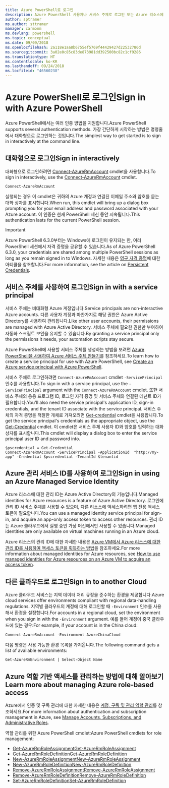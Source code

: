 ```yaml
---
title: Azure PowerShell로 로그인
description: Azure PowerShell 사용자나 서비스 주체로 로그인 또는 Azure 리소스에 대한 관리 ID로 로그인하는 방법.
author: sptramer
ms.author: sttramer
manager: carmonm
ms.devlang: powershell
ms.topic: conceptual
ms.date: 09/09/2018
ms.openlocfilehash: 2a118e1aa8b6755ef5769f44429427d22532780d
ms.sourcegitcommit: 3a02e0c85c83de873981dd392500bc82c1cf9286
ms.translationtype: HT
ms.contentlocale: ko-KR
ms.lasthandoff: 09/24/2018
ms.locfileid: "46560238"
---
```

# <a name="sign-in-with-azure-powershell"></a><span data-ttu-id="66d3b-103">Azure PowerShell로 로그인</span><span class="sxs-lookup"><span data-stu-id="66d3b-103">Sign in with Azure PowerShell</span></span>

<span data-ttu-id="66d3b-104">Azure PowerShell에서는 여러 인증 방법을 지원합니다.</span><span class="sxs-lookup"><span data-stu-id="66d3b-104">Azure PowerShell supports several authentication methods.</span></span> <span data-ttu-id="66d3b-105">가장 간단하게 시작하는 방법은 명령줄에서 대화형으로 로그인하는 것입니다.</span><span class="sxs-lookup"><span data-stu-id="66d3b-105">The simplest way to get started is to sign in interactively at the command line.</span></span>

## <a name="sign-in-interactively"></a><span data-ttu-id="66d3b-106">대화형으로 로그인</span><span class="sxs-lookup"><span data-stu-id="66d3b-106">Sign in interactively</span></span>

<span data-ttu-id="66d3b-107">대화형으로 로그인하려면 [Connect-AzureRmAccount](/powershell/module/azurerm.profile/connect-azurermaccount) cmdlet을 사용합니다.</span><span class="sxs-lookup"><span data-stu-id="66d3b-107">To sign in interactively, use the [Connect-AzureRmAccount](/powershell/module/azurerm.profile/connect-azurermaccount) cmdlet.</span></span>

```azurepowershell
Connect-AzureRmAccount
```

<span data-ttu-id="66d3b-108">실행되는 경우 이 cmdlet은 귀하의 Azure 계정과 연결된 이메일 주소와 암호를 묻는 대화 상자를 표시합니다.</span><span class="sxs-lookup"><span data-stu-id="66d3b-108">When run, this cmdlet will bring up a dialog box prompting you for your email address and password associated with your Azure account.</span></span> <span data-ttu-id="66d3b-109">이 인증은 현재 PowerShell 세션 동안 지속됩니다.</span><span class="sxs-lookup"><span data-stu-id="66d3b-109">This authentication lasts for the current PowerShell session.</span></span>

> [!IMPORTANT]
> <span data-ttu-id="66d3b-110">Azure PowerShell 6.3.0부터는 Windows에 로그인이 유지되는 한, 여러 PowerShell 세션에서 자격 증명을 공유할 수 있습니다.</span><span class="sxs-lookup"><span data-stu-id="66d3b-110">As of Azure PowerShell 6.3.0, your credentials are shared among multiple PowerShell sessions as long as you remain signed in to Windows.</span></span> <span data-ttu-id="66d3b-111">자세한 내용은 [영구 자격 증명](context-persistence.md)에 대한 아티클을 참조합니다.</span><span class="sxs-lookup"><span data-stu-id="66d3b-111">For more information, see the article on [Persistent Credentials](context-persistence.md).</span></span>

## <a name="sign-in-with-a-service-principal"></a><span data-ttu-id="66d3b-112">서비스 주체를 사용하여 로그인</span><span class="sxs-lookup"><span data-stu-id="66d3b-112">Sign in with a service principal</span></span>

<span data-ttu-id="66d3b-113">서비스 주체는 비대화형 Azure 계정입니다.</span><span class="sxs-lookup"><span data-stu-id="66d3b-113">Service principals are non-interactive Azure accounts.</span></span> <span data-ttu-id="66d3b-114">다른 사용자 계정과 마찬가지로 해당 권한은 Azure Active Directory를 사용하여 관리됩니다.</span><span class="sxs-lookup"><span data-stu-id="66d3b-114">Like other user accounts, their permissions are managed with Azure Active Directory.</span></span> <span data-ttu-id="66d3b-115">서비스 주체에 필요한 권한만 부여하여 자동화 스크립트 보안을 유지할 수 있습니다.</span><span class="sxs-lookup"><span data-stu-id="66d3b-115">By granting a service principal only the permissions it needs, your automation scripts stay secure.</span></span>

<span data-ttu-id="66d3b-116">Azure PowerShell에 사용할 서비스 주체를 생성하는 방법을 보려면 [Azure PowerShell을 사용하여 Azure 서비스 주체 만들기](create-azure-service-principal-azureps.md)를 참조하세요.</span><span class="sxs-lookup"><span data-stu-id="66d3b-116">To learn how to create a service principal for use with Azure PowerShell, see [Create an Azure service principal with Azure PowerShell](create-azure-service-principal-azureps.md).</span></span>

<span data-ttu-id="66d3b-117">서비스 주체로 로그인하려면 `Connect-AzureRmAccount` cmdlet `-ServicePrincipal`인수를 사용합니다.</span><span class="sxs-lookup"><span data-stu-id="66d3b-117">To sign in with a service principal, use the `-ServicePrincipal` argument with the `Connect-AzureRmAccount` cmdlet.</span></span> <span data-ttu-id="66d3b-118">또한 서비스 주체의 응용 프로그램 ID, 로그인 자격 증명 및 서비스 주체와 연결된 테넌트 ID가 필요합니다.</span><span class="sxs-lookup"><span data-stu-id="66d3b-118">You'll also need the service principal's application ID, sign-in credentials, and the tenant ID associate with the service principal.</span></span> <span data-ttu-id="66d3b-119">서비스 주체의 자격 증명을 적절한 개체로 가져오려면 [Get-credential](/powershell/module/microsoft.powershell.security/get-credential) cmdlet을 사용합니다.</span><span class="sxs-lookup"><span data-stu-id="66d3b-119">To get the service principal's credentials as the appropriate object, use the [Get-Credential](/powershell/module/microsoft.powershell.security/get-credential) cmdlet.</span></span> <span data-ttu-id="66d3b-120">이 cmdlet은 서비스 주체 사용자 ID와 암호를 입력하는 대화 상자를 표시합니다.</span><span class="sxs-lookup"><span data-stu-id="66d3b-120">This cmdlet will display a dialog box to enter the service principal user ID and password into.</span></span>

```azurepowershell-interactive
$pscredential = Get-Credential
Connect-AzureRmAccount -ServicePrincipal -ApplicationId  "http://my-app" -Credential $pscredential -TenantId $tenantid
```

## <a name="sign-in-using-an-azure-managed-service-identity"></a><span data-ttu-id="66d3b-121">Azure 관리 서비스 ID를 사용하여 로그인</span><span class="sxs-lookup"><span data-stu-id="66d3b-121">Sign in using an Azure Managed Service Identity</span></span>

<span data-ttu-id="66d3b-122">Azure 리소스에 대한 관리 ID는 Azure Active Directory의 기능입니다.</span><span class="sxs-lookup"><span data-stu-id="66d3b-122">Managed identities for Azure resources is a feature of Azure Active Directory.</span></span> <span data-ttu-id="66d3b-123">로그인에 관리 ID 서비스 주체를 사용할 수 있으며, 다른 리소스에 액세스하려면 앱 전용 액세스 토큰이 필요합니다.</span><span class="sxs-lookup"><span data-stu-id="66d3b-123">You can use a managed identity service principal for sign-in, and acquire an app-only access token to access other resources.</span></span> <span data-ttu-id="66d3b-124">관리 ID는 Azure 클라우드에서 실행 중인 가상 머신에서만 사용할 수 있습니다.</span><span class="sxs-lookup"><span data-stu-id="66d3b-124">Managed identities are only available on virtual machines running in an Azure cloud.</span></span>

<span data-ttu-id="66d3b-125">Azure 리소스의 관리 ID에 대한 자세한 내용은 [Azure VM에서 Azure 리소스에 대한 관리 ID를 사용하여 액세스 토큰을 획득하는 방법](/azure/active-directory/managed-identities-azure-resources/how-to-use-vm-token)을 참조하세요.</span><span class="sxs-lookup"><span data-stu-id="66d3b-125">For more information about managed identities for Azure resources, see [How to use managed identities for Azure resources on an Azure VM to acquire an access token](/azure/active-directory/managed-identities-azure-resources/how-to-use-vm-token).</span></span>

## <a name="sign-in-to-another-cloud"></a><span data-ttu-id="66d3b-126">다른 클라우드로 로그인</span><span class="sxs-lookup"><span data-stu-id="66d3b-126">Sign in to another Cloud</span></span>

<span data-ttu-id="66d3b-127">Azure 클라우드 서비스는 지역 데이터 처리 규정을 준수하는 환경을 제공합니다.</span><span class="sxs-lookup"><span data-stu-id="66d3b-127">Azure cloud services offer environments compliant with regional data-handling regulations.</span></span>
<span data-ttu-id="66d3b-128">지역별 클라우드의 계정에 대해 로그인할 때 `-Environment` 인수를 사용해서 환경을 설정합니다.</span><span class="sxs-lookup"><span data-stu-id="66d3b-128">For accounts in a regional cloud, set the environment when you sign in with the `-Environment` argument.</span></span>
<span data-ttu-id="66d3b-129">예를 들어 계정이 중국 클라우드에 있는 경우:</span><span class="sxs-lookup"><span data-stu-id="66d3b-129">For example, if your account is in the China cloud:</span></span>

```azurepowershell-interactive
Connect-AzureRmAccount -Environment AzureChinaCloud
```

<span data-ttu-id="66d3b-130">다음 명령은 사용 가능한 환경 목록을 가져옵니다.</span><span class="sxs-lookup"><span data-stu-id="66d3b-130">The following command gets a list of available environments:</span></span>

```azurepowershell-interactive
Get-AzureRmEnvironment | Select-Object Name
```

## <a name="learn-more-about-managing-azure-role-based-access"></a><span data-ttu-id="66d3b-131">Azure 역할 기반 액세스를 관리하는 방법에 대해 알아보기</span><span class="sxs-lookup"><span data-stu-id="66d3b-131">Learn more about managing Azure role-based access</span></span>

<span data-ttu-id="66d3b-132">Azure에서 인증 및 구독 관리에 대한 자세한 내용은 [계정, 구독 및 관리 역할 관리](/azure/active-directory/role-based-access-control-configure)를 참조하세요.</span><span class="sxs-lookup"><span data-stu-id="66d3b-132">For more information about authentication and subscription management in Azure, see [Manage Accounts, Subscriptions, and Administrative Roles](/azure/active-directory/role-based-access-control-configure).</span></span>

<span data-ttu-id="66d3b-133">역할 관리를 위한 Azure PowerShell cmdlet:</span><span class="sxs-lookup"><span data-stu-id="66d3b-133">Azure PowerShell cmdlets for role management:</span></span>

* [<span data-ttu-id="66d3b-134">Get-AzureRmRoleAssignment</span><span class="sxs-lookup"><span data-stu-id="66d3b-134">Get-AzureRmRoleAssignment</span></span>](/powershell/module/AzureRM.Resources/Get-AzureRmRoleAssignment)
* [<span data-ttu-id="66d3b-135">Get-AzureRmRoleDefinition</span><span class="sxs-lookup"><span data-stu-id="66d3b-135">Get-AzureRmRoleDefinition</span></span>](/powershell/module/AzureRM.Resources/Get-AzureRmRoleDefinition)
* [<span data-ttu-id="66d3b-136">New-AzureRmRoleAssignment</span><span class="sxs-lookup"><span data-stu-id="66d3b-136">New-AzureRmRoleAssignment</span></span>](/powershell/module/AzureRM.Resources/New-AzureRmRoleAssignment)
* [<span data-ttu-id="66d3b-137">New-AzureRmRoleDefinition</span><span class="sxs-lookup"><span data-stu-id="66d3b-137">New-AzureRmRoleDefinition</span></span>](/powershell/module/AzureRM.Resources/New-AzureRmRoleDefinition)
* [<span data-ttu-id="66d3b-138">Remove-AzureRmRoleAssignment</span><span class="sxs-lookup"><span data-stu-id="66d3b-138">Remove-AzureRmRoleAssignment</span></span>](/powershell/module/AzureRM.Resources/Remove-AzureRmRoleAssignment)
* [<span data-ttu-id="66d3b-139">Remove-AzureRmRoleDefinition</span><span class="sxs-lookup"><span data-stu-id="66d3b-139">Remove-AzureRmRoleDefinition</span></span>](/powershell/module/AzureRM.Resources/Remove-AzureRmRoleDefinition)
* [<span data-ttu-id="66d3b-140">Set-AzureRmRoleDefinition</span><span class="sxs-lookup"><span data-stu-id="66d3b-140">Set-AzureRmRoleDefinition</span></span>](/powershell/module/AzureRM.Resources/Set-AzureRmRoleDefinition)
